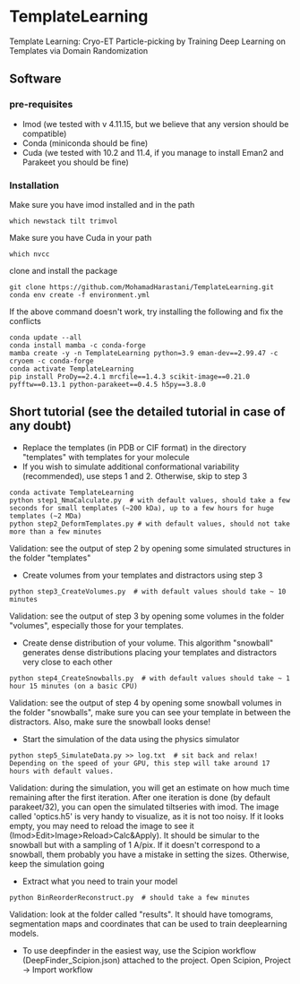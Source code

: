 # TemplateLearning
Template Learning: Cryo-ET Particle-picking by Training Deep Learning on Templates via Domain Randomization


## Software
### pre-requisites 
- Imod (we tested with v 4.11.15, but we believe that any version should be compatible)
- Conda (miniconda should be fine)
- Cuda (we tested with 10.2 and 11.4, if you manage to install Eman2 and Parakeet you should be fine)
### Installation
Make sure you have imod installed and in the path
```
which newstack tilt trimvol
```
Make sure you have Cuda in your path
```
which nvcc
```
clone and install the package
```
git clone https://github.com/MohamadHarastani/TemplateLearning.git
conda env create -f environment.yml
```
If the above command doesn't work, try installing the following and fix the conflicts
```
conda update --all
conda install mamba -c conda-forge
mamba create -y -n TemplateLearning python=3.9 eman-dev==2.99.47 -c cryoem -c conda-forge
conda activate TemplateLearning
pip install ProDy==2.4.1 mrcfile==1.4.3 scikit-image==0.21.0 pyfftw==0.13.1 python-parakeet==0.4.5 h5py==3.8.0
```
## Short tutorial (see the detailed tutorial in case of any doubt)
- Replace the templates (in PDB or CIF format) in the directory "templates" with templates for your molecule
- If you wish to simulate additional conformational variability (recommended), use steps 1 and 2. Otherwise, skip to step 3
```
conda activate TemplateLearning
python step1_NmaCalculate.py  # with default values, should take a few seconds for small templates (~200 kDa), up to a few hours for huge templates (~2 MDa)
python step2_DeformTemplates.py # with default values, should not take more than a few minutes
```
Validation: see the output of step 2 by opening some simulated structures in the folder "templates"
- Create volumes from your templates and distractors using step 3
```
python step3_CreateVolumes.py  # with default values should take ~ 10 minutes
```
Validation: see the output of step 3 by opening some volumes in the folder "volumes", especially those for your templates.
- Create dense distribution of your volume. This algorithm "snowball" generates dense distributions placing your templates and distractors very close to each other
```
python step4_CreateSnowballs.py  # with default values should take ~ 1 hour 15 minutes (on a basic CPU)
```
Validation: see the output of step 4 by opening some snowball volumes in the folder "snowballs", make sure you can see your template in between the distractors. Also, make sure the snowball looks dense!
- Start the simulation of the data using the physics simulator
```
python step5_SimulateData.py >> log.txt  # sit back and relax! Depending on the speed of your GPU, this step will take around 17 hours with default values.
```
Validation: during the simulation, you will get an estimate on how much time remaining after the first iteration. After one iteration is done (by default parakeet/32), you can open the simulated tiltseries with imod. The image called 'optics.h5' is very handy to visualize, as it is not too noisy. If it looks empty, you may need to reload the image to see it (Imod>Edit>Image>Reload>Calc&Apply). It should be simular to the snowball but with a sampling of 1 A/pix. If it doesn't correspond to a snowball, them probably you have a mistake in setting the sizes. Otherwise, keep the simulation going
- Extract what you need to train your model
```
python BinReorderReconstruct.py  # should take a few minutes
```
Validation: look at the folder called "results". It should have tomograms, segmentation maps and coordinates that can be used to train deeplearning models.
- To use deepfinder in the easiest way, use the Scipion workflow (DeepFinder_Scipion.json) attached to the project. Open Scipion, Project -> Import workflow
